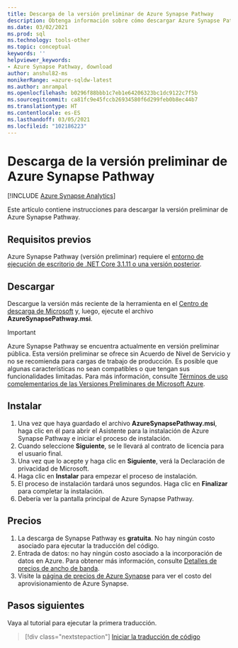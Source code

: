 ```yaml
---
title: Descarga de la versión preliminar de Azure Synapse Pathway
description: Obtenga información sobre cómo descargar Azure Synapse Pathway.
ms.date: 03/02/2021
ms.prod: sql
ms.technology: tools-other
ms.topic: conceptual
keywords: ''
helpviewer_keywords:
- Azure Synapse Pathway, download
author: anshul82-ms
monikerRange: =azure-sqldw-latest
ms.author: anrampal
ms.openlocfilehash: b0296f88bbb1c7eb1e64206323bc1dc9122c7f5b
ms.sourcegitcommit: ca81fc9e45fccb26934580f6d299feb0b8ec44b7
ms.translationtype: HT
ms.contentlocale: es-ES
ms.lasthandoff: 03/05/2021
ms.locfileid: "102186223"
---
```

# <a name="azure-synapse-pathway-preview-download"></a>Descarga de la versión preliminar de Azure Synapse Pathway
[!INCLUDE [Azure Synapse Analytics](../../includes/applies-to-version/asa.md)]

Este artículo contiene instrucciones para descargar la versión preliminar de Azure Synapse Pathway.

## <a name="prerequisites"></a>Requisitos previos

Azure Synapse Pathway (versión preliminar) requiere el [entorno de ejecución de escritorio de .NET Core 3.1.11 o una versión posterior](https://dotnet.microsoft.com/download/dotnet-core/3.1).

## <a name="download"></a>Descargar

Descargue la versión más reciente de la herramienta en el [Centro de descarga de Microsoft](https://aka.ms/synapse-pathway-download) y, luego, ejecute el archivo **AzureSynapsePathway.msi**.

> [!IMPORTANT]
> Azure Synapse Pathway se encuentra actualmente en versión preliminar pública.
> Esta versión preliminar se ofrece sin Acuerdo de Nivel de Servicio y no se recomienda para cargas de trabajo de producción. Es posible que algunas características no sean compatibles o que tengan sus funcionalidades limitadas. Para más información, consulte [Términos de uso complementarios de las Versiones Preliminares de Microsoft Azure](https://azure.microsoft.com/support/legal/preview-supplemental-terms/).

## <a name="install"></a>Instalar

1. Una vez que haya guardado el archivo **AzureSynapsePathway.msi**, haga clic en él para abrir el Asistente para la instalación de Azure Synapse Pathway e iniciar el proceso de instalación.
1. Cuando seleccione **Siguiente**, se le llevará al contrato de licencia para el usuario final.
1. Una vez que lo acepte y haga clic en **Siguiente**, verá la Declaración de privacidad de Microsoft.
1. Haga clic en **Instalar** para empezar el proceso de instalación.
1. El proceso de instalación tardará unos segundos. Haga clic en **Finalizar** para completar la instalación.
1. Debería ver la pantalla principal de Azure Synapse Pathway.

## <a name="pricing"></a>Precios

1. La descarga de Synapse Pathway es **gratuita**. No hay ningún costo asociado para ejecutar la traducción del código.
1. Entrada de datos: no hay ningún costo asociado a la incorporación de datos en Azure. Para obtener más información, consulte [Detalles de precios de ancho de banda](https://azure.microsoft.com/en-us/pricing/details/bandwidth/).
1. Visite la [página de precios de Azure Synapse](https://azure.microsoft.com/en-us/pricing/calculator/?service=synapse-analytics) para ver el costo del aprovisionamiento de Azure Synapse.

## <a name="next-steps"></a>Pasos siguientes

Vaya al tutorial para ejecutar la primera traducción.

> [!div class="nextstepaction"]
> [Iniciar la traducción de código](synapse-pathway-assessment.md)

